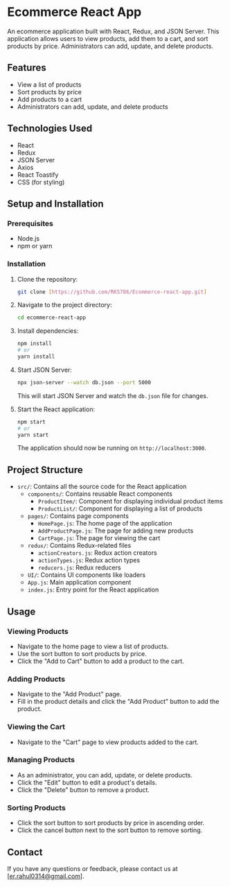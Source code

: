 # Ecommerce React App

An ecommerce application built with React, Redux, and JSON Server. This application allows users to view products, add them to a cart, and sort products by price. Administrators can add, update, and delete products.

## Features

- View a list of products
- Sort products by price
- Add products to a cart
- Administrators can add, update, and delete products

## Technologies Used

- React
- Redux
- JSON Server
- Axios
- React Toastify
- CSS (for styling)

## Setup and Installation

### Prerequisites

- Node.js
- npm or yarn

### Installation

1. Clone the repository:

    ```bash
    git clone [https://github.com/RKS786/Ecommerce-react-app.git]
    ```

2. Navigate to the project directory:

    ```bash
    cd ecommerce-react-app
    ```

3. Install dependencies:

    ```bash
    npm install
    # or
    yarn install
    ```

4. Start JSON Server:

    ```bash
    npx json-server --watch db.json --port 5000
    ```

    This will start JSON Server and watch the `db.json` file for changes.

5. Start the React application:

    ```bash
    npm start
    # or
    yarn start
    ```

    The application should now be running on `http://localhost:3000`.

## Project Structure

- `src/`: Contains all the source code for the React application
  - `components/`: Contains reusable React components
    - `ProductItem/`: Component for displaying individual product items
    - `ProductList/`: Component for displaying a list of products
  - `pages/`: Contains page components
    - `HomePage.js`: The home page of the application
    - `AddProductPage.js`: The page for adding new products
    - `CartPage.js`: The page for viewing the cart
  - `redux/`: Contains Redux-related files
    - `actionCreators.js`: Redux action creators
    - `actionTypes.js`: Redux action types
    - `reducers.js`: Redux reducers
  - `UI/`: Contains UI components like loaders
  - `App.js`: Main application component
  - `index.js`: Entry point for the React application

## Usage

### Viewing Products

- Navigate to the home page to view a list of products.
- Use the sort button to sort products by price.
- Click the "Add to Cart" button to add a product to the cart.

### Adding Products

- Navigate to the "Add Product" page.
- Fill in the product details and click the "Add Product" button to add the product.

### Viewing the Cart

- Navigate to the "Cart" page to view products added to the cart.

### Managing Products

- As an administrator, you can add, update, or delete products.
- Click the "Edit" button to edit a product's details.
- Click the "Delete" button to remove a product.

### Sorting Products

- Click the sort button to sort products by price in ascending order.
- Click the cancel button next to the sort button to remove sorting.


## Contact

If you have any questions or feedback, please contact us at [er.rahul0314@gmail.com].
